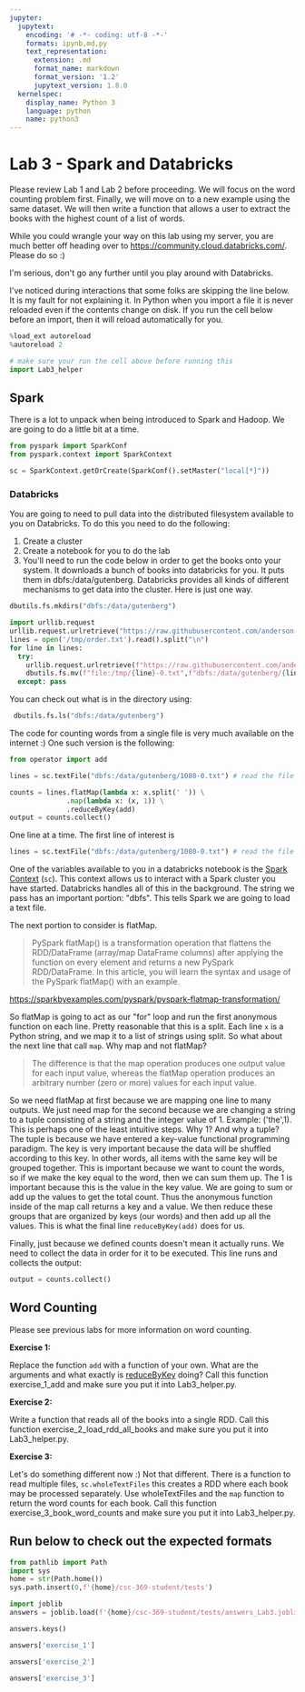 ```yaml
---
jupyter:
  jupytext:
    encoding: '# -*- coding: utf-8 -*-'
    formats: ipynb,md,py
    text_representation:
      extension: .md
      format_name: markdown
      format_version: '1.2'
      jupytext_version: 1.8.0
  kernelspec:
    display_name: Python 3
    language: python
    name: python3
---
```


<!-- #region slideshow={"slide_type": "slide"} -->
# Lab 3 - Spark and Databricks

Please review Lab 1 and Lab 2 before proceeding. We will focus on the word counting problem first. Finally, we will move on to a new example using the same dataset. We will then write a function that allows a user to extract the books with the highest count of a list of words.

While you could wrangle your way on this lab using my server, you are much better off heading over to https://community.cloud.databricks.com/. Please do so :)

I'm serious, don't go any further until you play around with Databricks.
<!-- #endregion -->

I've noticed during interactions that some folks are skipping the line below. It is my fault for not explaining it. In Python when you import a file it is never reloaded even if the contents change on disk. If you run the cell below before an import, then it will reload automatically for you.

```python slideshow={"slide_type": "skip"}
%load_ext autoreload
%autoreload 2
```

```python slideshow={"slide_type": "skip"}
# make sure your run the cell above before running this
import Lab3_helper
```

## Spark
There is a lot to unpack when being introduced to Spark and Hadoop. We are going to do a little bit at a time.

```python
from pyspark import SparkConf
from pyspark.context import SparkContext

sc = SparkContext.getOrCreate(SparkConf().setMaster("local[*]"))
```

### Databricks

You are going to need to pull data into the distributed filesystem available to you on Databricks. To do this you need to do the following:
1. Create a cluster
2. Create a notebook for you to do the lab
3. You'll need to run the code below in order to get the books onto your system. It downloads a bunch of books into databricks for you. It puts them in dbfs:/data/gutenberg. Databricks provides all kinds of different mechanisms to get data into the cluster. Here is just one way.

<!-- #region -->
    
```python
dbutils.fs.mkdirs("dbfs:/data/gutenberg")

import urllib.request
urllib.request.urlretrieve("https://raw.githubusercontent.com/anderson-github-classroom/csc-369-student/main/data/gutenberg/order.txt","/tmp/order.txt")
lines = open('/tmp/order.txt').read().split("\n")
for line in lines:
  try:
    urllib.request.urlretrieve(f"https://raw.githubusercontent.com/anderson-github-classroom/csc-369-student/main/data/gutenberg/{line}-0.txt",f"/tmp/{line}-0.txt")
    dbutils.fs.mv(f"file:/tmp/{line}-0.txt",f"dbfs:/data/gutenberg/{line}-0.txt")
  except: pass
```
<!-- #endregion -->

You can check out what is in the directory using:

<!-- #region -->
```python
 dbutils.fs.ls("dbfs:/data/gutenberg")
```
<!-- #endregion -->

<!-- #region -->
The code for counting words from a single file is very much available on the internet :) One such version is the following:

```python
from operator import add

lines = sc.textFile("dbfs:/data/gutenberg/1080-0.txt") # read the file into the cluster

counts = lines.flatMap(lambda x: x.split(' ')) \
              .map(lambda x: (x, 1)) \
              .reduceByKey(add)
output = counts.collect()
```
<!-- #endregion -->

<!-- #region -->
One line at a time. The first line of interest is

```python
lines = sc.textFile("dbfs:/data/gutenberg/1080-0.txt") # read the file into the cluster
```

One of the variables available to you in a databricks notebook is the <a href="https://spark.apache.org/docs/latest/api/java/org/apache/spark/SparkContext.html#:~:text=Main%20entry%20point%20for%20Spark,before%20creating%20a%20new%20one.">Spark Context</a> (``sc``). This context allows us to interact with a Spark cluster you have started. Databricks handles all of this in the background. The string we pass has an important portion: "dbfs". This tells Spark we are going to load a text file.

The next portion to consider is flatMap. 

> PySpark flatMap() is a transformation operation that flattens the RDD/DataFrame (array/map DataFrame columns) after applying the function on every element and returns a new PySpark RDD/DataFrame. In this article, you will learn the syntax and usage of the PySpark flatMap() with an example.

https://sparkbyexamples.com/pyspark/pyspark-flatmap-transformation/

So flatMap is going to act as our "for" loop and run the first anonymous function on each line. Pretty reasonable that this is a split. Each line ``x`` is a Python string, and we map it to a list of strings using split. So what about the next line that call ``map``. Why map and not flatMap?

> The difference is that the map operation produces one output value for each input value, whereas the flatMap operation produces an arbitrary number (zero or more) values for each input value.

So we need flatMap at first because we are mapping one line to many outputs. We just need map for the second because we are changing a string to a tuple consisting of a string and the integer value of 1. Example: ('the',1). This is perhaps one of the least intuitive steps. Why 1? And why a tuple? The tuple is because we have entered a key-value functional programming paradigm. The key is very important because the data will be shuffled according to this key. In other words, all items with the same key will be grouped together. This is important because we want to count the words, so if we make the key equal to the word, then we can sum them up. The 1 is important because this is the value in the key value. We are going to sum or add up the values to get the total count. Thus the anonymous function inside of the map call returns a key and a value. We then reduce these groups that are organized by keys (our words) and then add up all the values. This is what the final line ``reduceByKey(add)`` does for us. 

Finally, just because we defined counts doesn't mean it actually runs. We need to collect the data in order for it to be executed. This line runs and collects the output:

```python
output = counts.collect()
```
<!-- #endregion -->

## Word Counting
Please see previous labs for more information on word counting. 


**Exercise 1:**

Replace the function ``add`` with a function of your own. What are the arguments and what exactly is <a href="https://spark.apache.org/docs/latest/api/python/_modules/pyspark/rdd.html#RDD.reduceByKey">reduceByKey</a> doing? Call this function exercise_1_add and make sure you put it into Lab3_helper.py.

<!-- #region slideshow={"slide_type": "subslide"} -->
**Exercise 2:**

Write a function that reads all of the books into a single RDD. Call this function exercise_2_load_rdd_all_books and make sure you put it into Lab3_helper.py.
<!-- #endregion -->

**Exercise 3:**

Let's do something different now :) Not that different. There is a function to read multiple files, ``sc.wholeTextFiles`` this creates a RDD where each book may be processed separately. Use wholeTextFiles and the ``map`` function to return the word counts for each book. Call this function exercise_3_book_word_counts and make sure you put it into Lab3_helper.py.


## Run below to check out the expected formats

```python
from pathlib import Path
import sys
home = str(Path.home())
sys.path.insert(0,f'{home}/csc-369-student/tests')

import joblib
answers = joblib.load(f'{home}/csc-369-student/tests/answers_Lab3.joblib')
```

```python
answers.keys()
```

```python
answers['exercise_1']
```

```python
answers['exercise_2']
```

```python
answers['exercise_3']
```

```python

```
